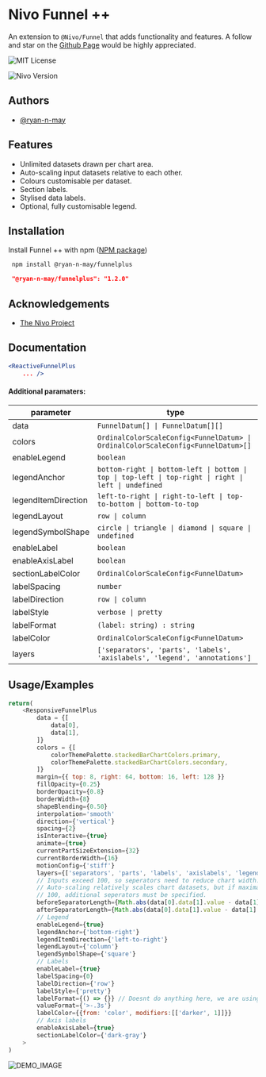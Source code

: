 
# Nivo Funnel ++

An extension to `@Nivo/Funnel` that adds functionality and features. 
A follow and star on the [Github Page](https://github.com/ryan-n-may/nivo_responsivefunnelplus)
would be highly appreciated. 


![MIT License](https://img.shields.io/badge/License-MIT-green.svg) 

![Nivo Version](https://img.shields.io/badge/Nivo-0.85.1-blue)
## Authors

- [@ryan-n-may](https://www.github.com/ryan-n-may)


## Features

- Unlimited datasets drawn per chart area.
- Auto-scaling input datasets relative to each other.  
- Colours customisable per dataset.
- Section labels.
- Stylised data labels. 
- Optional, fully customisable legend. 



## Installation

Install Funnel ++ with npm
([NPM package](https://www.npmjs.com/package/@ryan-n-may/funnelplus?activeTab=readme))
```bash
 npm install @ryan-n-may/funnelplus
```
```json
 "@ryan-n-may/funnelplus": "1.2.0"
```

## Acknowledgements

 - [The Nivo Project](https://github.com/plouc/nivo)


## Documentation
```jsx
<ReactiveFunnelPlus
    ... />
```
#### Additional paramaters:
| parameter                | type                                  
|--------------------------|---------------------------------------
| data                     | `FunnelDatum[] \| FunnelDatum[][]`
| colors                   | `OrdinalColorScaleConfig<FunnelDatum> \| OrdinalColorScaleConfig<FunnelDatum>[]`
| enableLegend             | `boolean`
| legendAnchor             | `bottom-right \| bottom-left \| bottom \| top \| top-left \| top-right \| right \| left \| undefined`
| legendItemDirection      | `left-to-right \| right-to-left \| top-to-bottom \| bottom-to-top`
| legendLayout             | `row \| column`
| legendSymbolShape        | `circle \| triangle \| diamond \| square \| undefined`
| enableLabel              | `boolean`
| enableAxisLabel          | `boolean`
| sectionLabelColor        | `OrdinalColorScaleConfig<FunnelDatum>`
| labelSpacing             | `number`
| labelDirection           | `row \| column`
| labelStyle               | `verbose \| pretty`
| labelFormat              | `(label: string) : string`
| labelColor               | `OrdinalColorScaleConfig<FunnelDatum>`
| layers                   | `['separators', 'parts', 'labels', 'axislabels', 'legend', 'annotations']`


## Usage/Examples

```javascript
return(
    <ResponsiveFunnelPlus
        data = {[
            data[0],
            data[1],
        ]}
        colors = {[
            colorThemePalette.stackedBarChartColors.primary, 
            colorThemePalette.stackedBarChartColors.secondary, 
        ]}
        margin={{ top: 8, right: 64, bottom: 16, left: 128 }}
        fillOpacity={0.25}
        borderOpacity={0.8}
        borderWidth={8}
        shapeBlending={0.50}
        interpolation='smooth'
        direction={'vertical'}
        spacing={2}
        isInteractive={true}
        animate={true}
        currentPartSizeExtension={32}
        currentBorderWidth={16}
        motionConfig={'stiff'} 
        layers={['separators', 'parts', 'labels', 'axislabels', 'legend', 'annotations']}
        // Inputs exceed 100, so seperators need to reduce chart width.
        // Auto-scaling relatively scales chart datasets, but if maximal chart dataset exceeds
        // 100, additional seperators must be specified. 
        beforeSeparatorLength={Math.abs(data[0].data[1].value - data[1].data[1].value)}
        afterSeparatorLength={Math.abs(data[0].data[1].value - data[1].data[1].value)}
        // Legend
        enableLegend={true}
        legendAnchor={'bottom-right'}
        legendItemDirection={'left-to-right'}
        legendLayout={'column'}
        legendSymbolShape={'square'}         
        // Labels
        enableLabel={true}
        labelSpacing={0}
        labelDirection={'row'}
        labelStyle={'pretty'}
        labelFormat={() => {}} // Doesnt do anything here, we are using 'pretty'
        valueFormat={'>-.3s'}
        labelColor={{from: 'color', modifiers:[['darker', 1]]}}
        // Axis labels
        enableAxisLabel={true} 
        sectionLabelColor={'dark-gray'}
    >
)
```
![DEMO_IMAGE]("https://raw.githubusercontent.com/ryan-n-may/nivo_responsivefunnelplus/main/githubimages/CHART_DEMO.png")
